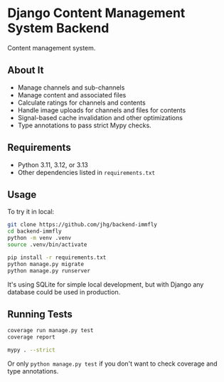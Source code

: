 # Django Content Management System Backend

Content management system.

## About It

- Manage channels and sub-channels
- Manage content and associated files
- Calculate ratings for channels and contents
- Handle image uploads for channels and files for contents
- Signal-based cache invalidation and other optimizations
- Type annotations to pass strict Mypy checks.

## Requirements

- Python 3.11, 3.12, or 3.13
- Other dependencies listed in `requirements.txt`

## Usage

To try it in local:

```sh
git clone https://github.com/jhg/backend-immfly
cd backend-immfly
python -m venv .venv
source .venv/bin/activate

pip install -r requirements.txt
python manage.py migrate
python manage.py runserver
```

It's using SQLite for simple local development, but with Django
 any database could be used in production.

## Running Tests

```sh
coverage run manage.py test
coverage report

mypy . --strict
```

Or only `python manage.py test` if you don't want to check coverage
 and type annotations.
